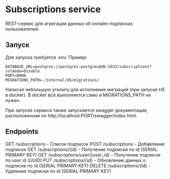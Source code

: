 # Subscriptions service

REST-сервис для агрегации данных об онлайн-подписках пользователей.

## Запуск

Для запуска требуется .env. Пример:
```
DATABASE_URL=postgres://postgres:postgres@db:5432/subscriptions?sslmode=disable
PORT=8080
MIGRATIONS_PATH=./internal/db/migrations/
```

Написал небольшую утилиту для исполнения миграций (при запуске НЕ в docker). В docker всё выполняется само и MIGRATIONS_PATH не нужен.

При запуске сервиса также запускается swagger документация, расположенная по http://localhost:PORT/swagger/index.html. 

## Endpoints

GET /subscriptions - Список подписок
POST /subscriptions - Добавление подписки
GET /subscriptions/{id} - Получение подписки по id (SERIAL PRIMARY KEY)
GET /subscriptions/user/{user_id} - Получение подписок по user id (UUID)
PUT /subscriptions/{id} - Обновление данных о подписке по id (SERIAL PRIMARY KEY)
DELETE /subscriptions/{id} - Удаление подписки по id (SERIAL PRIMARY KEY)

